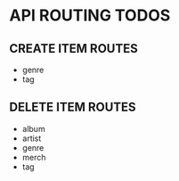 # API ROUTING TODOS

## CREATE ITEM ROUTES

- genre
- tag

## DELETE ITEM ROUTES

- album
- artist
- genre
- merch
- tag

